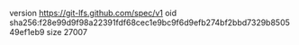 version https://git-lfs.github.com/spec/v1
oid sha256:f28e99d9f98a22391fdf68cec1e9bc9f6d9efb274bf2bbd7329b850549ef1eb9
size 27007

